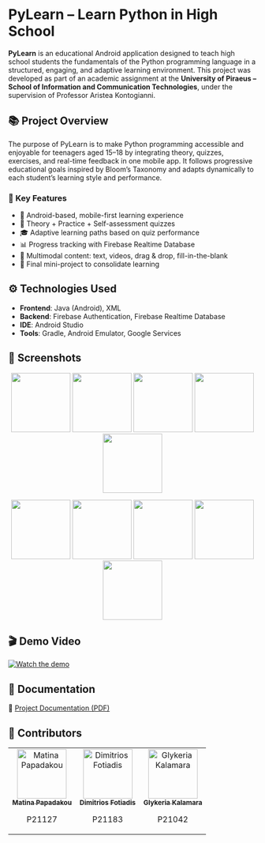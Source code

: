 # PyLearn – Learn Python in High School

**PyLearn** is an educational Android application designed to teach high school students the fundamentals of the Python programming language in a structured, engaging, and adaptive learning environment. This project was developed as part of an academic assignment at the **University of Piraeus – School of Information and Communication Technologies**, under the supervision of Professor Aristea Kontogianni.

## 📚 Project Overview

The purpose of PyLearn is to make Python programming accessible and enjoyable for teenagers aged 15–18 by integrating theory, quizzes, exercises, and real-time feedback in one mobile app. It follows progressive educational goals inspired by Bloom’s Taxonomy and adapts dynamically to each student’s learning style and performance.

### 🧠 Key Features

- 📱 Android-based, mobile-first learning experience  
- 🎯 Theory + Practice + Self-assessment quizzes  
- 🎓 Adaptive learning paths based on quiz performance  
- 📊 Progress tracking with Firebase Realtime Database  
- 🧩 Multimodal content: text, videos, drag & drop, fill-in-the-blank  
- 🧪 Final mini-project to consolidate learning  

## ⚙️ Technologies Used

- **Frontend**: Java (Android), XML  
- **Backend**: Firebase Authentication, Firebase Realtime Database  
- **IDE**: Android Studio  
- **Tools**: Gradle, Android Emulator, Google Services

## 📸 Screenshots

<p align="center">
  <img src="https://github.com/user-attachments/assets/14bdafbb-cfd8-4c6f-acf8-ee8f29e93876" width="120" />
  <img src="https://github.com/user-attachments/assets/0555ebc2-11fb-43ba-9619-5e0503ccce78" width="120" />
  <img src="https://github.com/user-attachments/assets/651b4b54-cf19-4450-9097-016f7ac01313" width="120" />
  <img src="https://github.com/user-attachments/assets/143bb135-6fdd-41ef-b0a0-5cb64a5fbb53" width="120" />
  <img src="https://github.com/user-attachments/assets/64fabb9e-d4a2-401a-82e1-734f42c37421" width="120" />
</p>

<p align="center">
  <img src="https://github.com/user-attachments/assets/fc1071d7-9c0d-4da0-9c46-4efddcd82437" width="120" />
  <img src="https://github.com/user-attachments/assets/46a7d96d-2ae1-4261-abf6-53d29f950021" width="120" />
  <img src="https://github.com/user-attachments/assets/dde1c715-39b5-4d02-95de-26ab469f1f61" width="120" />
  <img src="https://github.com/user-attachments/assets/a7295369-0511-409c-9524-12b1a2c3d0b2" width="120" />
  <img src="https://github.com/user-attachments/assets/2a3efcb1-0a8f-488d-b6a7-fa1264905685" width="120" />
</p>

## 🎬 Demo Video

[![Watch the demo](https://img.youtube.com/vi/vMPhR6gNC8M/0.jpg)](https://youtu.be/vMPhR6gNC8M)


## 📄 Documentation

📘 [Project Documentation (PDF)](https://github.com/matinapap/Learning-Python-Android-App/blob/main/%CE%95%CE%BA%CF%80%CE%B1%CE%B9%CE%B4%CE%B5%CF%85%CF%84%CE%B9%CE%BA%CF%8C%20%CE%9B%CE%BF%CE%B3%CE%B9%CF%83%CE%BC%CE%B9%CE%BA%CF%8C_%CE%91%CE%BD%CE%B1%CF%86%CE%BF%CF%81%CE%AC.pdf)

## 👥 Contributors

<table>
  <tr>
    <td align="center">
      <a href="https://github.com/matinapap">
        <img src="https://github.com/matinapap.png" width="100px;" alt="Matina Papadakou"/><br />
        <sub><b>Matina Papadakou</b></sub>
      </a>
      <p>P21127</p>
    </td>
    <td align="center">
      <a href="https://github.com/p21183">
        <img src="https://github.com/p21183.png" width="100px;" alt="Dimitrios Fotiadis"/><br />
        <sub><b>Dimitrios Fotiadis</b></sub>
      </a>
      <p>P21183</p>
    </td>
    <td align="center">
      <a href="https://github.com/glykeriak">
        <img src="https://github.com/glykeriak.png" width="100px;" alt="Glykeria Kalamara"/><br />
        <sub><b>Glykeria Kalamara</b></sub>
      </a>
      <p>P21042</p>
    </td>
  </tr>
</table>
